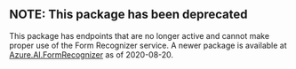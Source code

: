 ## NOTE: This package has been deprecated

This package has endpoints that are no longer active and cannot make proper use of the Form Recognizer service. A newer package is available at [Azure.AI.FormRecognizer][new_package] as of 2020-08-20.

[new_package]: https://github.com/Azure/azure-sdk-for-net/tree/master/sdk/formrecognizer/Azure.AI.FormRecognizer